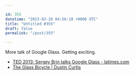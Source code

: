 ```yaml
---

id: 355
datetime: "2013-02-28 04:56:18 +0000 UTC"
title: "Untitled #355"
draft: false
permalink: "/post/355"

---
```


More talk of Google Glass. Getting exciting. 

 
 * [TED 2013: Sergey Brin talks Google Glass - latimes.com](http://www.latimes.com/business/technology/la-fi-tn-ted-2013-sergey-brin-google-glass-20130227,0,2030053.story)
 * [The Glass Bicycle | Dustin Curtis](http://dcurt.is/the-glass-bicycle)


